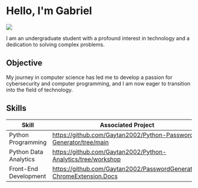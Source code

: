 # Hello, I'm Gabriel
<a href="https://www.linkedin.com/in/gabriel-gaytan-iii-3b21502b5/?trk=public-profile-join-page"><img src="https://img.shields.io/badge/-LinkedIn-0072b1?&style=for-the-badge&logo=linkedin&logoColor=white" /></a>

I am an undergraduate student with a profound interest in technology and a dedication to solving complex problems.

## Objective 

My journey in computer science has led me to develop a passion for cybersecurity and computer programming, and I am now eager to transition into the field of technology.

## Skills

| Skill                          | Associated Project    |
|--------------------------------|-----------------------|
|Python Programming              |https://github.com/Gaytan2002/Python-Password-Generator/tree/main
|Python Data Analytics           |https://github.com/Gaytan2002/Python-Analytics/tree/workshop
|Front-End Development           |https://github.com/Gaytan2002/PasswordGenerator-ChromeExtension.Docs
